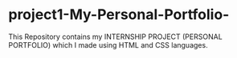 # project1-My-Personal-Portfolio-
This Repository contains my INTERNSHIP PROJECT (PERSONAL PORTFOLIO) which I made using HTML and CSS languages.
